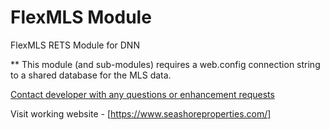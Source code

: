 # FlexMLS Module
FlexMLS RETS Module for DNN

** This module (and sub-modules) requires a web.config connection string to a shared database for the MLS data.
<add name="FlexMLS" connectionString="Data Source=myServer;Initial Catalog=inetFLEX;User ID=myUserName;Password=myPassword" providerName="System.Data.SqlClient" />

  [Contact developer with any questions or enhancement requests](https://www.gibs.com/Contact)

  Visit working website - [https://www.seashoreproperties.com/]